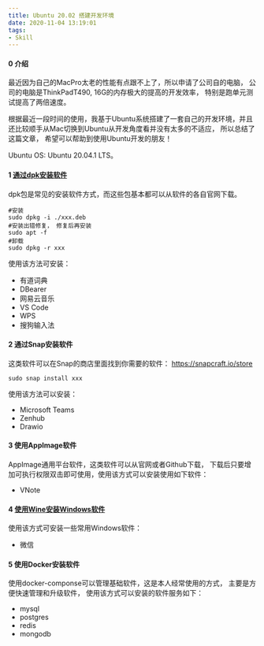 ```yaml
---
title: Ubuntu 20.02 搭建开发环境 
date: 2020-11-04 13:19:01
tags:
- Skill
---
```


#### 0 介绍
最近因为自己的MacPro太老的性能有点跟不上了，所以申请了公司自的电脑， 公司的电脑是ThinkPadT490, 16G的内存极大的提高的开发效率， 特别是跑单元测试提高了两倍速度。

根据最近一段时间的使用，我基于Ubuntu系统搭建了一套自己的开发环境，并且还比较顺手从Mac切换到Ubuntu从开发角度看并没有太多的不适应， 所以总结了这篇文章， 希望可以帮助到使用Ubuntu开发的朋友！

Ubuntu OS:  Ubuntu 20.04.1 LTS。

#### 1 [通过dpk安装软件](https://linoxide.com/ubuntu-how-to/install-deb-file-from-command-line/)
dpk包是常见的安装软件方式，而这些包基本都可以从软件的各自官网下载。
```
#安装
sudo dpkg -i ./xxx.deb
#安装出错修复， 修复后再安装
sudo apt -f
#卸载
sudo dpkg -r xxx
```
使用该方法可安装：
- 有道词典
- DBearer
- 网易云音乐
- VS Code
- WPS
- 搜狗输入法

#### 2 通过Snap安装软件
这类软件可以在Snap的商店里面找到你需要的软件： https://snapcraft.io/store
```
sudo snap install xxx
```
使用该方法可以安装：
- Microsoft Teams
- Zenhub
- Drawio

#### 3 使用AppImage软件
AppImage通用平台软件，这类软件可以从官网或者Github下载， 下载后只要增加可执行权限双击即可使用，使用该方式可以安装使用如下软件：
- VNote

#### 4 [使用Wine安装Windows软件](https://zhuanlan.zhihu.com/p/144286142)
使用该方式可安装一些常用Windows软件：
- 微信

#### 5 使用Docker安装软件
使用docker-componse可以管理基础软件，这是本人经常使用的方式， 主要是方便快速管理和升级软件， 使用该方式可以安装的软件服务如下：
-  mysql
-  postgres
-  redis
- mongodb
